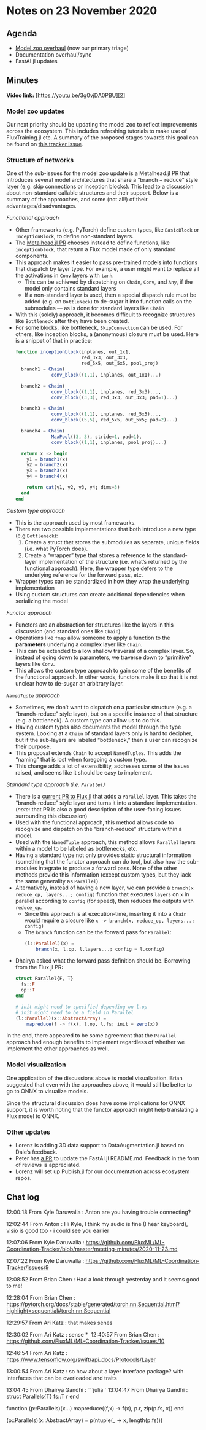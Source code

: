 # Notes on 23 November 2020

## Agenda

- [Model zoo overhaul][1] (now our primary triage)
- Documentation overhaul/sync
- FastAI.jl updates

## Minutes

**Video link:** [https://youtu.be/3g0vjDA0PBU][2]

### Model zoo updates

Our next priority should be updating the model zoo to reflect improvements across the ecosystem. This includes refreshing tutorials to make use of FluxTraining.jl etc. A summary of the proposed stages towards this goal can be found on [this tracker issue][3].

### Structure of networks

One of the sub-issues for the model zoo update is a Metalhead.jl PR that introduces several model architectures that share a “branch + reduce” style layer (e.g. skip connections or inception blocks). This lead to a discussion about non-standard callable structures and their support. Below is a summary of the approaches, and some (not all!) of their advantages/disadvantages.

*Functional approach*
- Other frameworks (e.g. PyTorch) define custom types, like `BasicBlock` or `InceptionBlock`, to define non-standard layers.
- The [Metalhead.jl PR][4] chooses instead to define functions, like `inceptionblock`, that return a Flux model made of only standard components.
- This approach makes it easier to pass pre-trained models into functions that dispatch by layer type. For example, a user might want to replace all the activations in `Conv` layers with `tanh`.
	- This can be achieved by dispatching on `Chain`, `Conv`, and `Any`, if the model only contains standard layers
	- If a non-standard layer is used, then a special dispatch rule must be added (e.g. on `BottleNeck`) to de-sugar it into function calls on the submodules — as is done for standard layers like `Chain`
- With this (solely) approach, it becomes difficult to recognize structures like `Bottleneck` after they have been created.
- For some blocks, like bottleneck, `SkipConnection` can be used. For others, like inception blocks, a (anonymous) closure must be used. Here is a snippet of that in practice:
	```jl
	function inceptionblock(inplanes, out_1x1,
							red_3x3, out_3x3,
							red_5x5, out_5x5, pool_proj)
	  branch1 = Chain(
	             conv_block((1,1), inplanes, out_1x1)...)

	  branch2 = Chain(
	             conv_block((1,1), inplanes, red_3x3)...,
	             conv_block((3,3), red_3x3, out_3x3; pad=1)...)        

	  branch3 = Chain(
	             conv_block((1,1), inplanes, red_5x5)...,
	             conv_block((5,5), red_5x5, out_5x5; pad=2)...) 

	  branch4 = Chain(
	             MaxPool((3, 3), stride=1, pad=1),
	             conv_block((1,1), inplanes, pool_proj)...)

	  return x -> begin
	    y1 = branch1(x)
	    y2 = branch2(x)
	    y3 = branch3(x)
	    y4 = branch4(x)

	    return cat(y1, y2, y3, y4; dims=3)
	  end
	end
	```

*Custom type approach*
- This is the approach used by most frameworks.
- There are two possible implementations that both introduce a new type (e.g `Bottleneck`):
	1. Create a struct that stores the submodules as separate, unique fields (i.e. what PyTorch does).
	2. Create a “wrapper” type that stores a reference to the standard-layer implementation of the structure (i.e. what’s returned by the functional approach). Here, the wrapper type defers to the underlying reference for the forward pass, etc.
- Wrapper types can be standardized in how they wrap the underlying implementation
- Using custom structures can create additional dependencies when serializing the model

*Functor approach*
- Functors are an abstraction for structures like the layers in this discussion (and standard ones like `Chain`).
- Operations like `fmap` allow someone to apply a function to the **parameters** underlying a complex layer like `Chain`.
- This can be extended to allow shallow traversal of a complex layer. So, instead of going down to parameters, we traverse down to “primitive” layers like `Conv`.
- This allows the custom type approach to gain some of the benefits of the functional approach. In other words, functors make it so that it is not unclear how to de-sugar an arbitrary layer.

*`NamedTuple` approach*
- Sometimes, we don’t want to dispatch on a particular structure (e.g. a “branch-reduce” style layer), but on a specific instance of that structure (e.g. a bottleneck). A custom type can allow us to do this.
- Having custom types also documents the model through the type system. Looking at a `Chain` of standard layers only is hard to decipher, but if the sub-layers are labeled “bottleneck,” then a user can recognize their purpose.
- This proposal extends `Chain` to accept `NamedTuple`s. This adds the “naming” that is lost when foregoing a custom type.
- This change adds a lot of extensibility, addresses some of the issues raised, and seems like it should be easy to implement.

*Standard type approach (i.e. `Parallel`)*
- There is a [current PR to Flux.jl][5] that adds a `Parallel` layer. This takes the “branch-reduce” style layer and turns it into a standard implementation. (*note*: that PR is also a good description of the user-facing issues surrounding this discussion)
- Used with the functional approach, this method allows code to recognize and dispatch on the “branch-reduce” structure within a model.
- Used with the `NamedTuple` approach, this method allows `Parallel` layers within a model to be labeled as bottlenecks, etc.
- Having a standard type not only provides static structural information (something that the functor approach can do too), but also how the sub-modules integrate to produce a forward pass. None of the other methods provide this information (except custom types, but they lack the same generality as `Parallel`).
- Alternatively, instead of having a new layer, we can provide a `branch(x reduce_op, layers...; config)` function that executes `layers` on `x` in parallel according to `config` (for speed), then reduces the outputs with `reduce_op`.
	- Since this approach is at execution-time, inserting it into a `Chain` would require a closure like `x -> branch(x, reduce_op, layers...; config)`
	- The `branch` function can be the forward pass for `Parallel`:
		```jl
		(l::Parallel)(x) =
			branch(x, l.op, l.layers...; config = l.config)
		```
- Dhairya asked what the forward pass definition should be. Borrowing from the Flux.jl PR:
	```jl
	struct Parallel{F, T}
	  fs::F
	  op::T
	end

	# init might need to specified depending on l.op
	# init might need to be a field in Parallel
	(l::Parallel)(x::AbstractArray) =
		mapreduce(f -> f(x), l.op, l.fs; init = zero(x))
	```

In the end, there appeared to be some agreement that the `Parallel` approach had enough benefits to implement regardless of whether we implement the other approaches as well.

### Model visualization

One application of the discussions above is model visualization. Brian suggested that even with the approaches above, it would still be better to go to ONNX to visualize models.

Since the structural discussion does have some implications for ONNX support, it is worth noting that the functor approach might help translating a Flux model to ONNX.

### Other updates

- Lorenz is adding 3D data support to DataAugmentation.jl based on Dale’s feedback.
- Peter has [a PR][6] to update the FastAI.jl README.md. Feedback in the form of reviews is appreciated.
- Lorenz will set up Publish.jl for our documentation across ecosystem repos.

## Chat log

12:00:18	 From Kyle Daruwalla : Anton are you having trouble connecting?

12:02:44	 From Anton : Hi Kyle, I think my audio is fine (I hear keyboard), visio is good too - i could see you earlier

12:07:06	 From Kyle Daruwalla : https://github.com/FluxML/ML-Coordination-Tracker/blob/master/meeting-minutes/2020-11-23.md

12:07:22	 From Kyle Daruwalla : https://github.com/FluxML/ML-Coordination-Tracker/issues/9

12:08:52	 From Brian Chen : Had a look through yesterday and it seems good to me!

12:28:04	 From Brian Chen : https://pytorch.org/docs/stable/generated/torch.nn.Sequential.html?highlight=sequential#torch.nn.Sequential

12:29:57	 From Ari Katz : that makes senes

12:30:02	 From Ari Katz : sense * 
12:40:57	 From Brian Chen : https://github.com/FluxML/ML-Coordination-Tracker/issues/10

12:46:54	 From Ari Katz : https://www.tensorflow.org/swift/api_docs/Protocols/Layer

13:00:54	 From Ari Katz : so how about a layer interface package? with interfaces that can be overloaded and traits 

13:04:45	 From Dhairya Gandhi : ```julia
`
13:04:47	 From Dhairya Gandhi : struct Parallels{T}
  fs::T
  r
end

function (p::Parallels)(x...)
  mapreduce((f,x) -\> f(x), p.r, zip(p.fs, x))
end

(p::Parallels)(x::AbstractArray) = p(ntuple(_ -\> x, length(p.fs)))

[1]:	https://github.com/FluxML/ML-Coordination-Tracker/issues/9
[2]:	https://youtu.be/3g0vjDA0PBU
[3]:	https://github.com/FluxML/ML-Coordination-Tracker/issues/9
[4]:	https://github.com/FluxML/Metalhead.jl/pull/70#
[5]:	https://github.com/FluxML/Flux.jl/pull/1289#
[6]:	https://github.com/FluxML/FastAI.jl/pull/14#